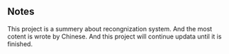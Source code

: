 ## Notes

This project is a  summery about  recongnization system. And the most cotent is wrote by Chinese. And this project will continue updata until it is finished.

